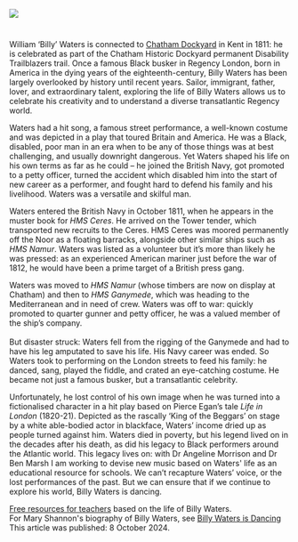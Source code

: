 <a href="https://www.kent-maps.online"><img src="https://kent-map.github.io/mdpress/juncture/ve-button.png"></a>
<param ve-config title="Billy Waters" author="Dr Mary L. Shannon" layout="vtl" 
banner="https://upload.wikimedia.org/wikipedia/commons/1/14/Joseph_Farington_%281747-1821%29_-_Chatham_Dockyard_-_BHC1782_-_Royal_Museums_Greenwich.jpg">

<param ve-map center="Q729006" zoom="12">

<!-- Historical map layers -->
<param ve-map-layer active allmaps allmaps-id="9a62ace9300b7b2e" title="Kent Ordnance Survey 1822">

#

William ‘Billy’ Waters is connected to [Chatham Dockyard](/19c/19c-chatham-dockyard) in Kent in 1811: he is celebrated as part of the Chatham Historic Dockyard permanent Disability Trailblazers trail. Once a famous Black busker in Regency London, born in America in the dying years of the eighteenth-century, Billy Waters has been largely overlooked by history until recent years. Sailor, immigrant, father, lover, and extraordinary talent, exploring the life of Billy Waters allows us to celebrate his creativity and to understand a diverse transatlantic Regency world.
<param ve-image url="https://stor.artstor.org/stor/9b234825-18ea-401c-9c71-868cdfc3eb21" label="Chatham Dockyard" attribution="Kent Maps Online Collection">

Waters had a hit song, a famous street performance, a well-known costume and was depicted in a play that toured Britain and America. He was a Black, disabled, poor man in an era when to be any of those things was at best challenging, and usually downright dangerous. Yet Waters shaped his life on his own terms as far as he could – he joined the British Navy, got promoted to a petty officer, turned the accident which disabled him into the start of new career as a performer, and fought hard to defend his family and his livelihood. Waters was a versatile and skilful man.
<param ve-image url="https://upload.wikimedia.org/wikipedia/commons/6/66/David_Wilkie_%281785-1841%29_-_Billy_Waters_%28c.1778%E2%80%931823%29_-_ZBA2427_-_Royal_Museums_Greenwich.jpg" label="Billy Waters" attribution="David Wilkie, Royal Museums Greenwich, Public domain, via Wikimedia Commons">

Waters entered the British Navy in October 1811, when he appears in the muster book for _HMS Ceres_. He arrived on the Tower tender, which transported new recruits to the Ceres. HMS Ceres was moored permanently off the Noor as a floating barracks, alongside other similar ships such as _HMS Namur_. Waters was listed as a volunteer but it’s more than likely he was pressed: as an experienced American mariner just before the war of 1812, he would have been a prime target of a British press gang.
<param ve-image url="https://upload.wikimedia.org/wikipedia/commons/7/78/HMS_Namur_IMG_4822.jpg" label="HMS Namur" attribution="Richard Perret - active in 1806, Public domain, via Wikimedia Commons"> 

Waters was moved to _HMS Namur_ (whose timbers are now on display at Chatham) and then to _HMS Ganymede_, which was heading to the Mediterranean and in need of crew. Waters was off to war: quickly promoted to quarter gunner and petty officer, he was a valued member of the ship’s company.
<br><br>
But disaster struck: Waters fell from the rigging of the Ganymede and had to have his leg amputated to save his life. His Navy career was ended. So Waters took to performing on the London streets to feed his family: he danced, sang, played the fiddle, and crated an eye-catching costume. He became not just a famous busker, but a transatlantic celebrity. 
<param ve-image url="https://upload.wikimedia.org/wikipedia/commons/2/22/Billy_Waters%2C_a_one-legged_busker._Coloured_engraving_by_T.L_Wellcome_V0007298.jpg" label="Billy Waters - a one legged busker" attribution="T. L. Busby, 1782–1838, via Wikimedia Commons" license="CC BY 4.0">

Unfortunately, he lost control of his own image when he was turned into a fictionalised character in a hit play based on Pierce Egan’s tale _Life in London_ (1820-21). Depicted as the rascally ‘King of the Beggars’ on stage by a white able-bodied actor in blackface, Waters’ income dried up as people turned against him. Waters died in poverty, but his legend lived on in the decades after his death, as did his legacy to Black performers around the Atlantic world. This legacy lives on: with Dr Angeline Morrison and Dr Ben Marsh I am working to devise new music based on Waters' life as an educational resource for schools. We can’t recapture Waters’ voice, or the lost performances of the past. But we can ensure that if we continue to explore his world, Billy Waters is dancing.
<param ve-image url="https://upload.wikimedia.org/wikipedia/commons/e/ec/Billy_Waters%2C_a_one_legged_busker%2C_in_a_crowded_London_stree_Wellcome_V0007299.jpg" label="Billy Waters in a crowded London street" attribution="Wellcome, via Wikimedia Commons" license="CC BY 4.0 ">

[Free resources for teachers](https://ageofrevolution.org/new-resource-coming-in-autumn-2024/) based on the life of Billy Waters.
<br>
For Mary Shannon's biography of Billy Waters, see [Billy Waters is Dancing](https://yalebooks.co.uk/book/9780300267686/billy-waters-is-dancing/)
<br>
This article was published: 8 October 2024.
